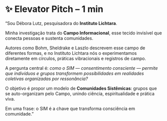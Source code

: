 # ✨ Elevator Pitch – 1 min

“Sou Débora Lutz, pesquisadora do **Instituto Lichtara**.

Minha investigação trata do **Campo Informacional**, esse tecido invisível que conecta pessoas e sustenta comunidades.

Autores como Bohm, Sheldrake e Laszlo descrevem esse campo de diferentes formas, e no Instituto Lichtara nós o experimentamos diretamente em círculos, práticas vibracionais e registros de campo.

A pergunta central é: _como o SIM — consentimento consciente — permite que indivíduos e grupos transformem possibilidades em realidades coletivas organizadas por ressonância?_

O objetivo é propor um modelo de **Comunidades Sistêmicas**: grupos que se auto-organizam pelo Campo, unindo ciência, espiritualidade e prática viva.

Em uma frase: o SIM é a chave que transforma consciência em comunidade.”
